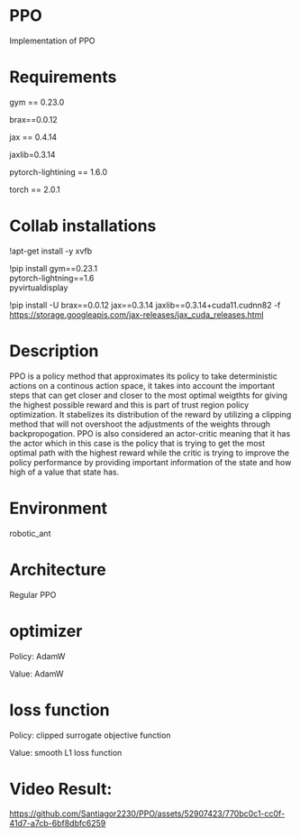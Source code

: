 # PPO
Implementation of PPO

# Requirements
gym == 0.23.0

brax==0.0.12

jax == 0.4.14

jaxlib=0.3.14

pytorch-lightining == 1.6.0

torch == 2.0.1

# Collab installations
!apt-get install -y xvfb

!pip install gym==0.23.1 \
    pytorch-lightning==1.6 \
    pyvirtualdisplay

!pip install -U brax==0.0.12 jax==0.3.14 jaxlib==0.3.14+cuda11.cudnn82 -f https://storage.googleapis.com/jax-releases/jax_cuda_releases.html


# Description
PPO is a policy method that approximates its policy to take deterministic actions on a continous action space, it takes into account the important steps that can get closer and closer to the most optimal weigthts for giving the highest possible reward and this is part of trust region policy optimization. It stabelizes its distribution of the reward by utilizing a clipping method that will not overshoot the adjustments of the weights through backpropogation. PPO is also considered an actor-critic meaning that it has the actor which in this case is the policy that is trying to get the most optimal path with the highest reward while the critic is trying to improve the policy performance by providing important information of the state and how high of a value that state has.

# Environment
robotic_ant

# Architecture
Regular PPO

# optimizer
Policy: AdamW


Value: AdamW

# loss function
Policy: clipped surrogate objective function

Value: smooth L1 loss function

# Video Result:
https://github.com/Santiagor2230/PPO/assets/52907423/770bc0c1-cc0f-41d7-a7cb-6bf8dbfc6259

